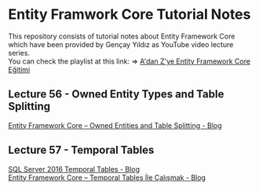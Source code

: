 # Entity Framwork Core Tutorial Notes
<a>This repository consists of tutorial notes about Entity Framework Core which have been provided by Gençay Yıldız as YouTube video lecture series.</a><br/>
You can check the playlist at this link: => <a href="https://www.youtube.com/playlist?list=PLQVXoXFVVtp1o3nq3-IXv42bPaFlzroBE">A'dan Z'ye Entity Framework Core Eğitimi</a>


## Lecture 56 - Owned Entity Types and Table Splitting
<a target="blank" href="https://www.gencayyildiz.com/blog/entity-framework-core-owned-entities-and-table-splitting/">Entity Framework Core – Owned Entities and Table Splitting - Blog</a>

## Lecture 57 - Temporal Tables
<a target="blank" href="https://www.gencayyildiz.com/blog/sql-server-2016-temporal-tables/">SQL Server 2016 Temporal Tables - Blog</a><br>
<a target="blank" href="https://www.gencayyildiz.com/blog/entity-framework-core-temporal-tables-ile-calismak/">Entity Framework Core – Temporal Tables İle Çalışmak - Blog</a>




